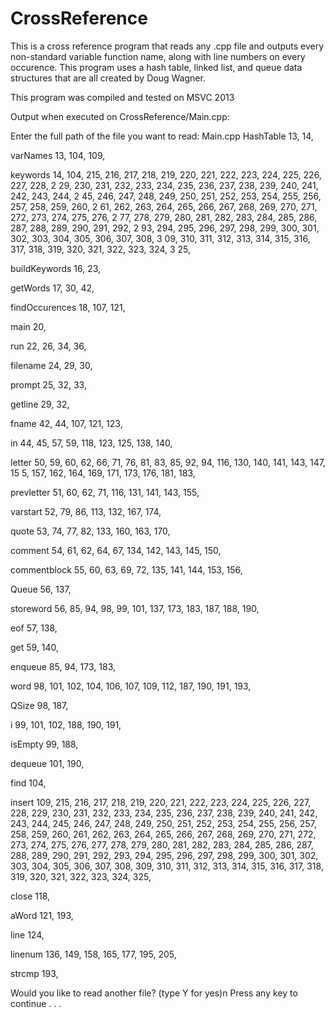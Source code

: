 # CrossReference
This is a cross reference program that reads any .cpp file and outputs every non-standard variable function name, along with line numbers on every occurence.
This program uses a hash table, linked list, and queue data structures that are all created by Doug Wagner. 

This program was compiled and tested on MSVC 2013

Output when executed on CrossReference/Main.cpp:

Enter the full path of the file you want to read:
Main.cpp
HashTable
13, 14,

varNames
13, 104, 109,

keywords
14, 104, 215, 216, 217, 218, 219, 220, 221, 222, 223, 224, 225, 226, 227, 228, 2
29, 230, 231, 232, 233, 234, 235, 236, 237, 238, 239, 240, 241, 242, 243, 244, 2
45, 246, 247, 248, 249, 250, 251, 252, 253, 254, 255, 256, 257, 258, 259, 260, 2
61, 262, 263, 264, 265, 266, 267, 268, 269, 270, 271, 272, 273, 274, 275, 276, 2
77, 278, 279, 280, 281, 282, 283, 284, 285, 286, 287, 288, 289, 290, 291, 292, 2
93, 294, 295, 296, 297, 298, 299, 300, 301, 302, 303, 304, 305, 306, 307, 308, 3
09, 310, 311, 312, 313, 314, 315, 316, 317, 318, 319, 320, 321, 322, 323, 324, 3
25,

buildKeywords
16, 23,

getWords
17, 30, 42,

findOccurences
18, 107, 121,

main
20,

run
22, 26, 34, 36,

filename
24, 29, 30,

prompt
25, 32, 33,

getline
29, 32,

fname
42, 44, 107, 121, 123,

in
44, 45, 57, 59, 118, 123, 125, 138, 140,

letter
50, 59, 60, 62, 66, 71, 76, 81, 83, 85, 92, 94, 116, 130, 140, 141, 143, 147, 15
5, 157, 162, 164, 169, 171, 173, 176, 181, 183,

prevletter
51, 60, 62, 71, 116, 131, 141, 143, 155,

varstart
52, 79, 86, 113, 132, 167, 174,

quote
53, 74, 77, 82, 133, 160, 163, 170,

comment
54, 61, 62, 64, 67, 134, 142, 143, 145, 150,

commentblock
55, 60, 63, 69, 72, 135, 141, 144, 153, 156,

Queue
56, 137,

storeword
56, 85, 94, 98, 99, 101, 137, 173, 183, 187, 188, 190,

eof
57, 138,

get
59, 140,

enqueue
85, 94, 173, 183,

word
98, 101, 102, 104, 106, 107, 109, 112, 187, 190, 191, 193,

QSize
98, 187,

i
99, 101, 102, 188, 190, 191,

isEmpty
99, 188,

dequeue
101, 190,

find
104,

insert
109, 215, 216, 217, 218, 219, 220, 221, 222, 223, 224, 225, 226, 227, 228, 229,
230, 231, 232, 233, 234, 235, 236, 237, 238, 239, 240, 241, 242, 243, 244, 245,
246, 247, 248, 249, 250, 251, 252, 253, 254, 255, 256, 257, 258, 259, 260, 261,
262, 263, 264, 265, 266, 267, 268, 269, 270, 271, 272, 273, 274, 275, 276, 277,
278, 279, 280, 281, 282, 283, 284, 285, 286, 287, 288, 289, 290, 291, 292, 293,
294, 295, 296, 297, 298, 299, 300, 301, 302, 303, 304, 305, 306, 307, 308, 309,
310, 311, 312, 313, 314, 315, 316, 317, 318, 319, 320, 321, 322, 323, 324, 325,


close
118,

aWord
121, 193,

line
124,

linenum
136, 149, 158, 165, 177, 195, 205,

strcmp
193,


Would you like to read another file? (type Y for yes)n
Press any key to continue . . .

